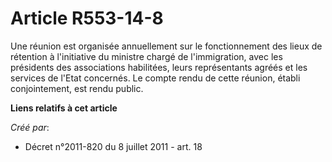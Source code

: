 # Article R553-14-8

Une réunion est organisée annuellement sur le fonctionnement des lieux de rétention à l'initiative du ministre chargé de
l'immigration, avec les présidents des associations habilitées, leurs représentants agréés et les services de l'Etat
concernés. Le compte rendu de cette réunion, établi conjointement, est rendu public.

**Liens relatifs à cet article**

_Créé par_:

  - Décret n°2011-820 du 8 juillet 2011 - art. 18

